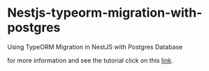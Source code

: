 # Nestjs-typeorm-migration-with-postgres
Using TypeORM Migration in NestJS with Postgres Database

for more information and see the tutorial click on this [link](https://dev.to/thinkeramir/using-typeorm-migration-in-nestjs-with-postgres-database-3c75).
